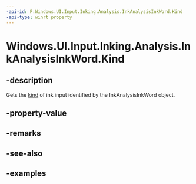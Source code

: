 ```yaml
---
-api-id: P:Windows.UI.Input.Inking.Analysis.InkAnalysisInkWord.Kind
-api-type: winrt property
---
```


<!-- Property syntax.
public InkAnalysisNodeKind Kind { get; }
-->

# Windows.UI.Input.Inking.Analysis.InkAnalysisInkWord.Kind

## -description

Gets the [kind](InkAnalysisNodeKind.md) of ink input identified by the InkAnalysisInkWord object.

## -property-value

## -remarks

## -see-also

## -examples

